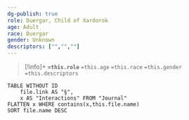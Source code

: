 ```yaml
---
dg-publish: true
role: Duergar, Child of Xardorok
age: Adult
race: Duergar
gender: Unknown
descriptors: ["","",""]
---
```


> [!info]+
> **`=this.role`**
> `=this.age` `=this.race` `=this.gender`
> `=this.descriptors`

```dataview
TABLE WITHOUT ID
	file.link AS "§", 
	x AS "Interactions" FROM "Journal"
FLATTEN x WHERE contains(x,this.file.name) 
SORT file.name DESC
```